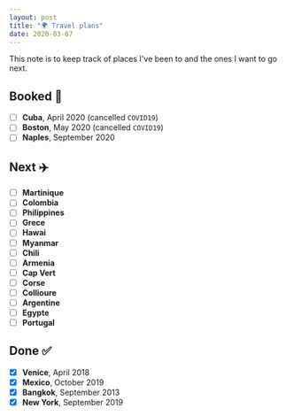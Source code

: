 ```yaml
---
layout: post
title: "🌍 Travel plans"
date: 2020-03-07
---
```


This note is to keep track of places I've been to and the ones I want to go next.

## Booked 🧿

- [ ] **Cuba**, April 2020 (cancelled `COVID19`)
- [ ] **Boston**, May 2020 (cancelled `COVID19`)
- [ ] **Naples**, September 2020

## Next ✈️

- [ ] **Martinique**
- [ ] **Colombia**
- [ ] **Philippines**
- [ ] **Grece**
- [ ] **Hawai**
- [ ] **Myanmar**
- [ ] **Chili**
- [ ] **Armenia**
- [ ] **Cap Vert**
- [ ] **Corse**
- [ ] **Collioure**
- [ ] **Argentine**
- [ ] **Egypte**
- [ ] **Portugal**

## Done ✅

- [x] **Venice**, April 2018
- [x] **Mexico**, October 2019
- [x] **Bangkok**, September 2013
- [x] **New York**, September 2019
